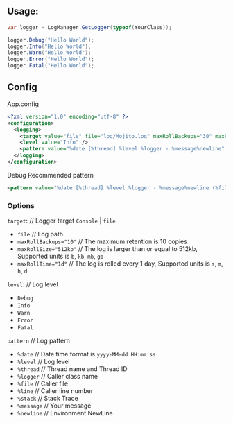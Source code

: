 ﻿## Usage:

```csharp
var logger = LogManager.GetLogger(typeof(YourClass));

logger.Debug("Hello World");
logger.Info("Hello World");
logger.Warn("Hello World");
logger.Error("Hello World");
logger.Fatal("Hello World");
```

## Config

App.config

```xml
<?xml version="1.0" encoding="utf-8" ?>
<configuration>
  <logging>
    <target value="file" file="log/Mojito.log" maxRollBackups="30" maxRollTime="1d" />
    <level value="Info" />
    <pattern value="%date [%thread] %level %logger - %message%newline" />
  </logging>
</configuration>
```

Debug Recommended pattern

```xml
<pattern value="%date [%thread] %level %logger - %message%newline (%file: %line) %stack" />
```


### Options

`target`: // Logger target `Console` | `file` 
- `file` // Log path
- `maxRollBackups="10"` // The maximum retention is 10 copies  
- `maxRollSize="512kb"` // The log is larger than or equal to 512kb, Supported units is `b`, `kb`, `mb`, `gb`  
- `maxRollTime="1d"` // The log is rolled every 1 day, Supported units is `s`, `m`, `h`, `d`

`level`: // Log level
- `Debug`
- `Info`
- `Warn`
- `Error`
- `Fatal`

`pattern` // Log pattern
- `%date` // Date time format is `yyyy-MM-dd HH:mm:ss`
- `%level` // Log level
- `%thread` // Thread name and Thread ID
- `%logger` // Caller class name
- `%file` // Caller file
- `%line` // Caller line number
- `%stack` // Stack Trace
- `%message` // Your message
- `%newline` // Environment.NewLine